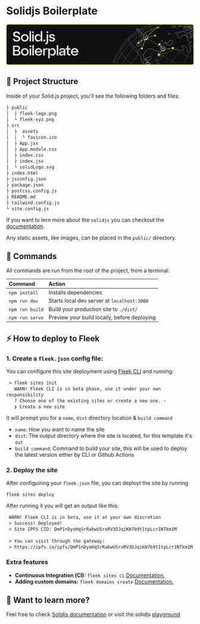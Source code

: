 # Solidjs Boilerplate
![Solid Boilerplate](./src/assets/solid-fleek.png)


## 🚀 Project Structure

Inside of your Solid.js project, you'll see the following folders and files:

```
├ public
│  ├ fleek-logo.png
│  └ fleek-xyz.png
├ src
│  ├  assets
│  │  └ favicon.ico
│  ├ App.jsx
│  ├ App.module.css
│  ├ index.css
│  ├ index.jsx
│  └ solidLogo.svg
├ index.html
├ jsconfig.json
├ package.json
├ postcss.config.js
├ README.md
├ tailwind.config.js
└ vite.config.js

```

If you want to lern more about the `solidjs` you can checkout the [ documentation](https://docs.solidjs.com/).

Any static assets, like images, can be placed in the `public/` directory.


## 🧞 Commands

All commands are run from the root of the project, from a terminal:

| Command                | Action                                           |
| :--------------------- | :----------------------------------------------- |
| `npm install`          | Installs dependencies                            |
| `npm run dev`          | Starts local dev server at `localhost:3000`      |
| `npm run build`        | Build your production site to `./dist/`          |
| `npm run serve`      | Preview your build locally, before deploying     |

## ⚡ How to deploy to Fleek

### 1. Create a `fleek.json` config file:
You can configure this site deployment using [Fleek CLI]() and running:
```
 > fleek sites init
   WARN! Fleek CLI is in beta phase, use it under your own responsibility
   ? Choose one of the existing sites or create a new one. › 
   ❯ Create a new site
```
It will prompt you for a `name`, `dist` directory location & `build command`
- `name`: How you want to name the site
- `dist`: The output directory where the site is located, for this template it's `out`
- `build command`: Command to build your site, this will be used to deploy the latest version either by CLI or Github Actions

### 2. Deploy the site
After configuiring your `fleek.json` file, you can deployt the site by running

```
fleek sites deploy
```
After running it you will get an output like this:
```
 WARN! Fleek CLI is in beta, use it at your own discretion
 > Success! Deployed!
 > Site IPFS CID: QmP1nDyoHqSrRabwUSrxRV3DJqiKH7b9t1tpLcr1NTkm1M

 > You can visit through the gateway:
 > https://ipfs.io/ipfs/QmP1nDyoHqSrRabwUSrxRV3DJqiKH7b9t1tpLcr1NTkm1M
 ```

### Extra features
- **Continuous Integration (CI):** `fleek sites ci` [Documentation.](https://docs.fleek.xyz/services/sites/#continuous-integration-ci)
- **Adding custom domains:** `fleek domains create` [Documentation.](https://docs.fleek.xyz/services/domains/)


## 👀 Want to learn more?

Feel free to check [Solidjs documentation](https://docs.solidjs.com/) or visit the solidjs [playground](https://playground.solidjs.com).